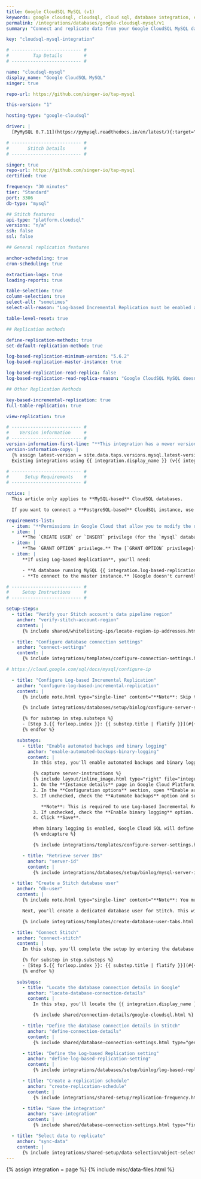 ```yaml
---
title: Google CloudSQL MySQL (v1)
keywords: google cloudsql, cloudsql, cloud sql, database integration, etl cloudsql, cloudsql etl, cloudsql mysql, cloudsql mysql etl
permalink: /integrations/databases/google-cloudsql-mysql/v1
summary: "Connect and replicate data from your Google CloudSQL MySQL database using Stitch's Google CloudSQL MySQL integration."

key: "cloudsql-mysql-integration"

# -------------------------- #
#         Tap Details        #
# -------------------------- #

name: "cloudsql-mysql"
display_name: "Google CloudSQL MySQL"
singer: true

repo-url: https://github.com/singer-io/tap-mysql

this-version: "1"

hosting-type: "google-cloudsql"

driver: |
  [PyMySQL 0.7.11](https://pymysql.readthedocs.io/en/latest/){:target="new"}

# -------------------------- #
#       Stitch Details       #
# -------------------------- #

singer: true
repo-url: https://github.com/singer-io/tap-mysql
certified: true

frequency: "30 minutes"
tier: "Standard"
port: 3306
db-type: "mysql"

## Stitch features
api-type: "platform.cloudsql"
versions: "n/a"
ssh: false
ssl: false

## General replication features

anchor-scheduling: true
cron-scheduling: true

extraction-logs: true
loading-reports: true

table-selection: true
column-selection: true
select-all: "sometimes"
select-all-reason: "Log-based Incremental Replication must be enabled and set as the default Replication Method to use the Select All feature."

table-level-reset: true

## Replication methods

define-replication-methods: true
set-default-replication-method: true

log-based-replication-minimum-version: "5.6.2"
log-based-replication-master-instance: true

log-based-replication-read-replica: false
log-based-replication-read-replica-reason: "Google CloudSQL MySQL doesn't support binary logging on read replicas."

## Other Replication Methods

key-based-incremental-replication: true
full-table-replication: true

view-replication: true

# -------------------------- #
#    Version information     #
# -------------------------- #
version-information-first-line: "**This integration has a newer version.**"
version-information-copy: |
  {% assign latest-version = site.data.taps.versions.mysql.latest-version %}
  Existing integrations using {{ integration.display_name }} (v{{ integration.this-version }}) are still supported, but new integrations will use the latest version. For more information, refer to the [{{ integration.display_name }} (v{{ latest-version  }}) documentation]({{ latest-version-doc.url | prepend: site.baseurl }}).

# -------------------------- #
#      Setup Requirements    #
# -------------------------- #

notice: |
  This article only applies to **MySQL-based** CloudSQL databases.

  If you want to connect a **PostgreSQL-based** CloudSQL instance, use [these instructions]({{ link.integrations.database-integration | prepend: site.baseurl | replace: "INTEGRATION","google-cloudsql-postgresql" }}).

requirements-list:
  - item: "**Permissions in Google Cloud that allow you to modify the database's connection settings.** This is required to whitelist Stitch's IP addresses."
  - item: |
      **The `CREATE USER` or `INSERT` privilege (for the `mysql` database).** The [`CREATE USER` privilege](https://dev.mysql.com/doc/refman/8.0/en/create-user.html){:target="new"} is required to create a database user for Stitch.
  - item: |
      **The `GRANT OPTION` privilege.** The [`GRANT OPTION` privilege](https://dev.mysql.com/doc/refman/8.0/en/privileges-provided.html#priv_grant-option){:target="new"} is required to grant the necessary privileges to the Stitch database user.
  - item: |
      **If using Log-based Replication**, you'll need:

      - **A database running MySQL {{ integration.log-based-replication-minimum-version }} or greater** Earlier versions of MySQL do not include binlog replication functionality, which is required for Log-based Replication.
      - **To connect to the master instance.** [Google doesn't currently support binlog replication on read replicas](https://cloud.google.com/sql/docs/mysql/replication/create-replica){:target="new"}.

# -------------------------- #
#     Setup Instructions     #
# -------------------------- #

setup-steps:
  - title: "Verify your Stitch account's data pipeline region"
    anchor: "verify-stitch-account-region"
    content: |
      {% include shared/whitelisting-ips/locate-region-ip-addresses.html first-step=true %}

  - title: "Configure database connection settings"
    anchor: "connect-settings"
    content: |
      {% include integrations/templates/configure-connection-settings.html %}

# https://cloud.google.com/sql/docs/mysql/configure-ip

  - title: "Configure Log-based Incremental Replication"
    anchor: "configure-log-based-incremental-replication"
    content: |
      {% include note.html type="single-line" content="**Note**: Skip this step if you're not planning to use Log-based Incremental Replication. [Click to skip ahead](#db-user)." %}

      {% include integrations/databases/setup/binlog/configure-server-settings-intro.html %}

      {% for substep in step.substeps %}
      - [Step 3.{{ forloop.index }}: {{ substep.title | flatify }}](#{{ substep.anchor }})
      {% endfor %}

    substeps:
      - title: "Enable automated backups and binary logging"
        anchor: "enable-automated-backups-binary-logging"
        content: |
          In this step, you'll enable automated backups and binary logging for the {{ integration.display_name }} database. This is required to use Log-based Incremental Replication.

          {% capture server-instructions %}
          {% include layout/inline_image.html type="right" file="integrations/cloudsql-enable-binary-logging.png" alt="" max-width="500px" %}
          1. On the **Instance details** page in Google Cloud Platform, click the **Edit** option at the top of the page.
          2. In the **Configuration options** section, open **Enable auto backups**.
          3. If unchecked, check the **Automate backups** option and select a window for automated backups.

             **Note**: This is required to use Log-based Incremental Replication.
          3. If unchecked, check the **Enable binary logging** option.
          4. Click **Save**.

          When binary logging is enabled, Google Cloud SQL will define the required server settings using their pre-defined defaults. Refer to the <a href="#server-settings-details" data-toggle="tab">Server settings list</a> tab for explanations of these parameters and their default values. **No other configuration is required on your part.**
          {% endcapture %}

          {% include integrations/templates/configure-server-settings.html %}

      - title: "Retrieve server IDs"
        anchor: "server-id"
        content: |
          {% include integrations/databases/setup/binlog/mysql-server-id.html %}

  - title: "Create a Stitch database user"
    anchor: "db-user"
    content: |
      {% include note.html type="single-line" content="**Note**: You must have the `CREATE USER` and `GRANT OPTION` privileges to complete this step." %} 

      Next, you'll create a dedicated database user for Stitch. This will ensure Stitch is visible in any logs or audits, and allow you to maintain your privilege hierarchy.

      {% include integrations/templates/create-database-user-tabs.html %}

  - title: "Connect Stitch"
    anchor: "connect-stitch"
    content: |
      In this step, you'll complete the setup by entering the database's connection details and defining replication settings in Stitch.

      {% for substep in step.substeps %}
      - [Step 5.{{ forloop.index }}: {{ substep.title | flatify }}](#{{ substep.anchor }})
      {% endfor %}

    substeps:
      - title: "Locate the database connection details in Google"
        anchor: "locate-database-connection-details"
        content: |
          In this step, you'll locate the {{ integration.display_name }} database's IP address in the Google Cloud Platform console. This will be used to complete the setup in Stitch.

          {% include shared/connection-details/google-cloudsql.html %}

      - title: "Define the database connection details in Stitch"
        anchor: "define-connection-details"
        content: |
          {% include shared/database-connection-settings.html type="general" %}

      - title: "Define the Log-based Replication setting"
        anchor: "define-log-based-replication-setting"
        content: |
          {% include integrations/databases/setup/binlog/log-based-replication-default-setting.html %}

      - title: "Create a replication schedule"
        anchor: "create-replication-schedule"
        content: |
          {% include integrations/shared-setup/replication-frequency.html %}

      - title: "Save the integration"
        anchor: "save-integration"
        content: |
          {% include shared/database-connection-settings.html type="finish-up" %}

  - title: "Select data to replicate"
    anchor: "sync-data"
    content: |
      {% include integrations/shared-setup/data-selection/object-selection.html %}
---
```

{% assign integration = page %}
{% include misc/data-files.html %}